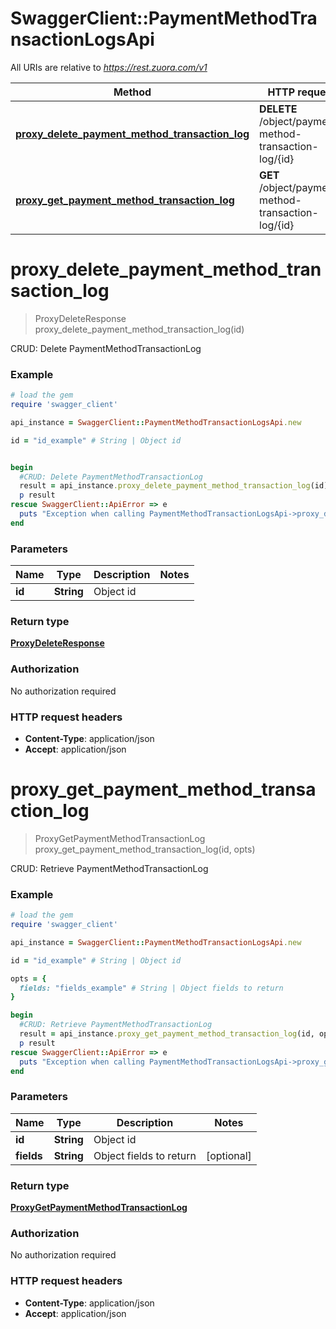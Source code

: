# SwaggerClient::PaymentMethodTransactionLogsApi

All URIs are relative to *https://rest.zuora.com/v1*

Method | HTTP request | Description
------------- | ------------- | -------------
[**proxy_delete_payment_method_transaction_log**](PaymentMethodTransactionLogsApi.md#proxy_delete_payment_method_transaction_log) | **DELETE** /object/payment-method-transaction-log/{id} | CRUD: Delete PaymentMethodTransactionLog
[**proxy_get_payment_method_transaction_log**](PaymentMethodTransactionLogsApi.md#proxy_get_payment_method_transaction_log) | **GET** /object/payment-method-transaction-log/{id} | CRUD: Retrieve PaymentMethodTransactionLog


# **proxy_delete_payment_method_transaction_log**
> ProxyDeleteResponse proxy_delete_payment_method_transaction_log(id)

CRUD: Delete PaymentMethodTransactionLog



### Example
```ruby
# load the gem
require 'swagger_client'

api_instance = SwaggerClient::PaymentMethodTransactionLogsApi.new

id = "id_example" # String | Object id


begin
  #CRUD: Delete PaymentMethodTransactionLog
  result = api_instance.proxy_delete_payment_method_transaction_log(id)
  p result
rescue SwaggerClient::ApiError => e
  puts "Exception when calling PaymentMethodTransactionLogsApi->proxy_delete_payment_method_transaction_log: #{e}"
end
```

### Parameters

Name | Type | Description  | Notes
------------- | ------------- | ------------- | -------------
 **id** | **String**| Object id | 

### Return type

[**ProxyDeleteResponse**](ProxyDeleteResponse.md)

### Authorization

No authorization required

### HTTP request headers

 - **Content-Type**: application/json
 - **Accept**: application/json



# **proxy_get_payment_method_transaction_log**
> ProxyGetPaymentMethodTransactionLog proxy_get_payment_method_transaction_log(id, opts)

CRUD: Retrieve PaymentMethodTransactionLog



### Example
```ruby
# load the gem
require 'swagger_client'

api_instance = SwaggerClient::PaymentMethodTransactionLogsApi.new

id = "id_example" # String | Object id

opts = { 
  fields: "fields_example" # String | Object fields to return
}

begin
  #CRUD: Retrieve PaymentMethodTransactionLog
  result = api_instance.proxy_get_payment_method_transaction_log(id, opts)
  p result
rescue SwaggerClient::ApiError => e
  puts "Exception when calling PaymentMethodTransactionLogsApi->proxy_get_payment_method_transaction_log: #{e}"
end
```

### Parameters

Name | Type | Description  | Notes
------------- | ------------- | ------------- | -------------
 **id** | **String**| Object id | 
 **fields** | **String**| Object fields to return | [optional] 

### Return type

[**ProxyGetPaymentMethodTransactionLog**](ProxyGetPaymentMethodTransactionLog.md)

### Authorization

No authorization required

### HTTP request headers

 - **Content-Type**: application/json
 - **Accept**: application/json



